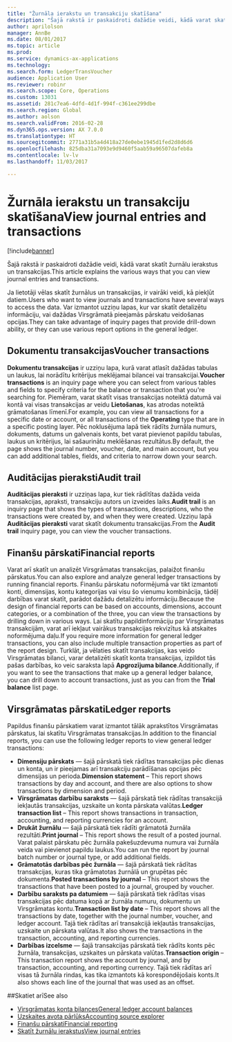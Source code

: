 ```yaml
---
title: "Žurnāla ierakstu un transakciju skatīšana"
description: "Šajā rakstā ir paskaidroti dažādie veidi, kādā varat skatīt žurnālu ierakstus un transakcijas."
author: aprilolson
manager: AnnBe
ms.date: 08/01/2017
ms.topic: article
ms.prod: 
ms.service: dynamics-ax-applications
ms.technology: 
ms.search.form: LedgerTransVoucher
audience: Application User
ms.reviewer: robinr
ms.search.scope: Core, Operations
ms.custom: 13031
ms.assetid: 281c7ea6-4dfd-4d1f-994f-c361ee299dbe
ms.search.region: Global
ms.author: aolson
ms.search.validFrom: 2016-02-28
ms.dyn365.ops.version: AX 7.0.0
ms.translationtype: HT
ms.sourcegitcommit: 2771a31b5a4d418a27de0ebe1945d1fed2d8d6d6
ms.openlocfilehash: 825dba31a7093e9d9460f5aab59a96507dafeb8a
ms.contentlocale: lv-lv
ms.lasthandoff: 11/03/2017

---
```


# <a name="view-journal-entries-and-transactions"></a><span data-ttu-id="e9118-103">Žurnāla ierakstu un transakciju skatīšana</span><span class="sxs-lookup"><span data-stu-id="e9118-103">View journal entries and transactions</span></span>

[!include[banner](../includes/banner.md)]


<span data-ttu-id="e9118-104">Šajā rakstā ir paskaidroti dažādie veidi, kādā varat skatīt žurnālu ierakstus un transakcijas.</span><span class="sxs-lookup"><span data-stu-id="e9118-104">This article explains the various ways that you can view journal entries and transactions.</span></span> 

<span data-ttu-id="e9118-105">Ja lietotāji vēlas skatīt žurnālus un transakcijas, ir vairāki veidi, kā piekļūt datiem.</span><span class="sxs-lookup"><span data-stu-id="e9118-105">Users who want to view journals and transactions have several ways to access the data.</span></span> <span data-ttu-id="e9118-106">Var izmantot uzziņu lapas, kur var skatīt detalizētu informāciju, vai dažādas Virsgrāmatā pieejamās pārskatu veidošanas opcijas.</span><span class="sxs-lookup"><span data-stu-id="e9118-106">They can take advantage of inquiry pages that provide drill-down ability, or they can use various report options in the general ledger.</span></span>

## <a name="voucher-transactions"></a><span data-ttu-id="e9118-107">Dokumentu transakcijas</span><span class="sxs-lookup"><span data-stu-id="e9118-107">Voucher transactions</span></span>
<span data-ttu-id="e9118-108">**Dokumentu transakcijas** ir uzziņu lapa, kurā varat atlasīt dažādas tabulas un laukus, lai norādītu kritērijus meklējamai bilancei vai transakcijai.</span><span class="sxs-lookup"><span data-stu-id="e9118-108">**Voucher transactions** is an inquiry page where you can select from various tables and fields to specify criteria for the balance or transaction that you're searching for.</span></span> <span data-ttu-id="e9118-109">Piemēram, varat skatīt visas transakcijas noteiktā datumā vai kontā vai visas transakcijas ar veidu **Lietošanas**, kas atrodas noteiktā grāmatošanas līmenī.</span><span class="sxs-lookup"><span data-stu-id="e9118-109">For example, you can view all transactions for a specific date or account, or all transactions of the **Operating** type that are in a specific posting layer.</span></span> <span data-ttu-id="e9118-110">Pēc noklusējuma lapā tiek rādīts žurnāla numurs, dokuments, datums un galvenais konts, bet varat pievienot papildu tabulas, laukus un kritērijus, lai sašaurinātu meklēšanas rezultātus.</span><span class="sxs-lookup"><span data-stu-id="e9118-110">By default, the page shows the journal number, voucher, date, and main account, but you can add additional tables, fields, and criteria to narrow down your search.</span></span>

## <a name="audit-trail"></a><span data-ttu-id="e9118-111">Auditācijas pieraksti</span><span class="sxs-lookup"><span data-stu-id="e9118-111">Audit trail</span></span>
<span data-ttu-id="e9118-112">**Auditācijas pieraksti** ir uzziņas lapa, kur tiek rādītītas dažāda veida transakcijas, apraksti, transakciju autors un izveides laiks.</span><span class="sxs-lookup"><span data-stu-id="e9118-112">**Audit trail** is an inquiry page that shows the types of transactions, descriptions, who the transactions were created by, and when they were created.</span></span> <span data-ttu-id="e9118-113">Uzziņu lapā **Auditācijas pieraksti** varat skatīt dokumentu transakcijas.</span><span class="sxs-lookup"><span data-stu-id="e9118-113">From the **Audit trail** inquiry page, you can view the voucher transactions.</span></span>

## <a name="financial-reports"></a><span data-ttu-id="e9118-114">Finanšu pārskati</span><span class="sxs-lookup"><span data-stu-id="e9118-114">Financial reports</span></span>
<span data-ttu-id="e9118-115">Varat arī skatīt un analizēt Virsgrāmatas transakcijas, palaižot finanšu pārskatus.</span><span class="sxs-lookup"><span data-stu-id="e9118-115">You can also explore and analyze general ledger transactions by running financial reports.</span></span> <span data-ttu-id="e9118-116">Finanšu pārskatu noformējumā var tikt izmantoti konti, dimensijas, kontu kategorijas vai visu šo vienumu kombinācija, tādēļ darbības varat skatīt, parādot dažādu detalizētu informāciju.</span><span class="sxs-lookup"><span data-stu-id="e9118-116">Because the design of financial reports can be based on accounts, dimensions, account categories, or a combination of the three, you can view the transactions by drilling down in various ways.</span></span> <span data-ttu-id="e9118-117">Lai skatītu papildinformāciju par Virsgrāmatas transakcijām, varat arī iekļaut vairākus transakcijas rekvizītus kā atskaites noformējuma daļu.</span><span class="sxs-lookup"><span data-stu-id="e9118-117">If you require more information for general ledger transactions, you can also include multiple transaction properties as part of the report design.</span></span> <span data-ttu-id="e9118-118">Turklāt, ja vēlaties skatīt transakcijas, kas veido Virsgrāmatas bilanci, varar detalizēti skatīt konta transakcijas, izpildot tās pašas darbības, ko veic saraksta lapā **Apgrozījuma bilance**.</span><span class="sxs-lookup"><span data-stu-id="e9118-118">Additionally, if you want to see the transactions that make up a general ledger balance, you can drill down to account transactions, just as you can from the **Trial balance** list page.</span></span>

## <a name="ledger-reports"></a><span data-ttu-id="e9118-119">Virsgrāmatas pārskati</span><span class="sxs-lookup"><span data-stu-id="e9118-119">Ledger reports</span></span>
<span data-ttu-id="e9118-120">Papildus finanšu pārskatiem varat izmantot tālāk aprakstītos Virsgrāmatas pārskatus, lai skatītu Virsgrāmatas transakcijas.</span><span class="sxs-lookup"><span data-stu-id="e9118-120">In addition to the financial reports, you can use the following ledger reports to view general ledger transactions:</span></span>

-   <span data-ttu-id="e9118-121">**Dimensiju pārskats** — šajā pārskatā tiek rādītas transakcijas pēc dienas un konta, un ir pieejamas arī transakciju parādīšanas opcijas pēc dimensijas un perioda.</span><span class="sxs-lookup"><span data-stu-id="e9118-121">**Dimension statement** – This report shows transactions by day and account, and there are also options to show transactions by dimension and period.</span></span>
-   <span data-ttu-id="e9118-122">**Virsgrāmatas darbību saraksts** — šajā pārskatā tiek rādītas transakcijā iekļautās transakcijas, uzskaite un konta pārskata valūtas.</span><span class="sxs-lookup"><span data-stu-id="e9118-122">**Ledger transaction list** – This report shows transactions in transaction, accounting, and reporting currencies for an account.</span></span>
-   <span data-ttu-id="e9118-123">**Drukāt žurnālu** — šajā pārskatā tiek rādīti grāmatotā žurnāla rezultāti.</span><span class="sxs-lookup"><span data-stu-id="e9118-123">**Print journal** – This report shows the result of a posted journal.</span></span> <span data-ttu-id="e9118-124">Varat palaist pārskatu pēc žurnāla pakešuzdevuma numura vai žurnāla veida vai pievienot papildu laukus.</span><span class="sxs-lookup"><span data-stu-id="e9118-124">You can run the report by journal batch number or journal type, or add additional fields.</span></span>
-   <span data-ttu-id="e9118-125">**Grāmatotās darbības pēc žurnāla** — šajā pārskatā tiek rādītas transakcijas, kuras tika grāmatotas žurnālā un grupētas pēc dokumenta.</span><span class="sxs-lookup"><span data-stu-id="e9118-125">**Posted transactions by journal** – This report shows the transactions that have been posted to a journal, grouped by voucher.</span></span>
-   <span data-ttu-id="e9118-126">**Darbību saraksts pa datumiem** — šajā pārskatā tiek rādītas visas transakcijas pēc datuma kopā ar žurnāla numuru, dokumentu un Virsgrāmatas kontu.</span><span class="sxs-lookup"><span data-stu-id="e9118-126">**Transaction list by date** – This report shows all the transactions by date, together with the journal number, voucher, and ledger account.</span></span> <span data-ttu-id="e9118-127">Tajā tiek rādītas arī transakcijā iekļautās transakcijas, uzskaite un pārskata valūtas.</span><span class="sxs-lookup"><span data-stu-id="e9118-127">It also shows the transactions in the transaction, accounting, and reporting currencies.</span></span>
-   <span data-ttu-id="e9118-128">**Darbības izcelsme** — šajā transakcijas pārskatā tiek rādīts konts pēc žurnāla, transakcijas, uzskaites un pārskata valūtas.</span><span class="sxs-lookup"><span data-stu-id="e9118-128">**Transaction origin** – This transaction report shows the account by journal, and by transaction, accounting, and reporting currency.</span></span> <span data-ttu-id="e9118-129">Tajā tiek rādītas arī visas tā žurnāla rindas, kas tika izmantots kā korespondējošais konts.</span><span class="sxs-lookup"><span data-stu-id="e9118-129">It also shows each line of the journal that was used as an offset.</span></span>


##<a name="see-also"></a><span data-ttu-id="e9118-130">Skatiet arī</span><span class="sxs-lookup"><span data-stu-id="e9118-130">See also</span></span>
- [<span data-ttu-id="e9118-131">Virsgrāmatas konta bilances</span><span class="sxs-lookup"><span data-stu-id="e9118-131">General ledger account balances</span></span>](general-ledger-account-balances.md) 
- [<span data-ttu-id="e9118-132">Uzskaites avota pārlūks</span><span class="sxs-lookup"><span data-stu-id="e9118-132">Accounting source explorer</span></span>](..\accounts-payable\accounting-source-explorer.md)
- [<span data-ttu-id="e9118-133">Finanšu pārskati</span><span class="sxs-lookup"><span data-stu-id="e9118-133">Financial reporting</span></span>](financial-reporting-getting-started.md)
- [<span data-ttu-id="e9118-134">Skatīt žurnālu ierakstus</span><span class="sxs-lookup"><span data-stu-id="e9118-134">View journal entries</span></span>](tasks/view-journal-entries-or-transactions.md)




